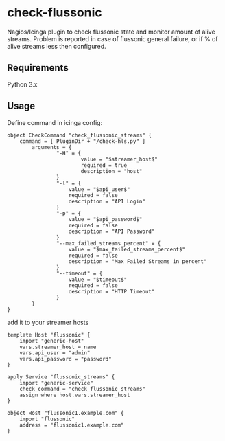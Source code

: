 check-flussonic
===============

Nagios/Icinga plugin to check flussonic state and monitor amount of alive streams. Problem is reported in case of flussonic general failure, or if % of alive streams less then configured.

Requirements
------------

Python 3.x

Usage
-----

Define command in icinga config:

```
object CheckCommand "check_flussonic_streams" {
	command = [ PluginDir + "/check-hls.py" ]
        arguments = {
                "-H" = {
                        value = "$streamer_host$"
                        required = true
                        description = "host"
        		}
        		"-l" = {
        			value = "$api_user$"
        			required = false
        			description = "API Login"
        		}
        		"-p" = {
        			value = "$api_password$"
        			required = false
        			description = "API Password"
        		}
        		"--max_failed_streams_percent" = {
        			value = "$max_failed_streams_percent$"
        			required = false
        			description = "Max Failed Streams in percent"
        		}
        		"--timeout" = {
        			value = "$timeout$"
        			required = false
        			description = "HTTP Timeout"
        		}
		}
}
```

add it to your streamer hosts
```
template Host "flussonic" {
    import "generic-host"
    vars.streamer_host = name
    vars.api_user = "admin"
    vars.api_password = "password"
}

apply Service "flussonic_streams" {
	import "generic-service"
	check_command = "check_flussonic_streams"
	assign where host.vars.streamer_host
}

object Host "flussonic1.example.com" {
    import "flussonic"
    address = "flussonic1.example.com"
}
```